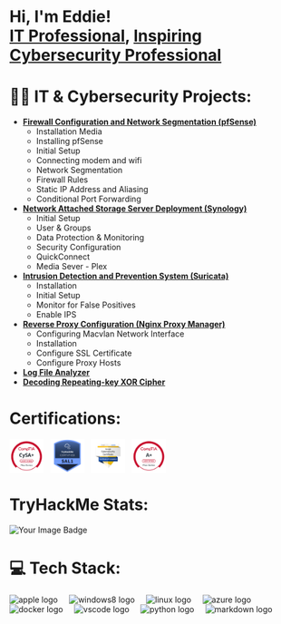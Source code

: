 <h1>Hi, I'm Eddie! <br/><a href="https://github.com/4lifestrategy">IT Professional</a>, <a href="https://github.com/4lifestrategy"> Inspiring Cybersecurity Professional</a></h1>

# 👨‍💻 IT & Cybersecurity Projects:

- <b>[Firewall Configuration and Network Segmentation (pfSense)](https://github.com/4LifeStrategy/pfSense-Segmentation)</b>
  - Installation Media
  - Installing pfSense
  - Initial Setup
  - Connecting modem and wifi
  - Network Segmentation
  - Firewall Rules 
  - Static IP Address and Aliasing
  - Conditional Port Forwarding
- <b>[Network Attached Storage Server Deployment (Synology)](https://github.com/4LifeStrategy/Network-Attached-Storage-Server-Deployment)</b>
  - Initial Setup
  - User & Groups
  - Data Protection & Monitoring
  - Security Configuration
  - QuickConnect
  - Media Sever - Plex
- <b>[Intrusion Detection and Prevention System (Suricata)](https://github.com/4LifeStrategy/Intrusion-Detection-and-Prevention-System)</b>
  - Installation
  - Initial Setup
  - Monitor for False Positives
  - Enable IPS
- <b>[Reverse Proxy Configuration (Nginx Proxy Manager)](https://github.com/4LifeStrategy/Reverse-Proxy-Configuration)</b>
  - Configuring Macvlan Network Interface
  - Installation
  - Configure SSL Certificate
  - Configure Proxy Hosts
- <b>[Log File Analyzer](https://github.com/4LifeStrategy/Log-Analyzer)</b>
- <b>[Decoding Repeating-key XOR Cipher](https://github.com/4LifeStrategy/Decoding-Repeating-key-XOR-Cipher)</b>

# Certifications:

<div align="left" style="font-size:0; line-height:0;">
  <a href="https://www.credly.com/badges/43bfc669-06f9-4472-a650-1b4d165c3a51/public_url" target="_blank" style="display:inline-block;">
    <img src="https://github.com/4LifeStrategy/4LifeStrategy/blob/main/Certification%20Badges/comptia-cysa-ce-certification.png?raw=true" height="60" style="display:block; border:0;" alt="CySA+" />
  </a>
  <a href="https://www.credly.com/badges/11497371-f1e8-4847-9079-92e014488c7b/public_url" target="_blank" style="display:inline-block; margin-left:12px;">
    <img src="https://github.com/4LifeStrategy/4LifeStrategy/blob/main/Certification%20Badges/security-analyst-level-1-sal1.png?raw=true" height="60" style="display:block; border:0;" alt="SAL1" />
  </a>
  <a href="https://www.credly.com/badges/7224c7ed-ebb4-4c12-8672-df5f56d7f4fa/public_url" target="_blank" style="display:inline-block; margin-left:12px;">
    <img src="https://github.com/4LifeStrategy/4LifeStrategy/blob/main/Certification%20Badges/google-cybersecurity-professional-certificate-v2.png?raw=true" height="60" style="display:block; border:0;" alt="Google Cyber" />
  </a>
  <a href="https://www.credly.com/badges/4af7541d-edd8-42e7-85fc-8a12b20ce312/public_url" target="_blank" style="display:inline-block; margin-left:12px;">
    <img src="https://github.com/4LifeStrategy/4LifeStrategy/blob/main/Certification%20Badges/comptia-a-ce-certification.1.png?raw=true" height="60" style="display:block; border:0;" alt="A+" />
  </a>
</div>


# TryHackMe Stats:

<img src="https://tryhackme-badges.s3.amazonaws.com/4LifeStrategy.png" alt="Your Image Badge" />

# 💻 Tech Stack:

<div align="left">
  <img src="https://cdn.jsdelivr.net/gh/devicons/devicon/icons/apple/apple-original.svg" height="40" alt="apple logo"  />
  <img width="12" />
  <img src="https://cdn.jsdelivr.net/gh/devicons/devicon/icons/windows8/windows8-original.svg" height="40" alt="windows8 logo"  />
  <img width="12" />
  <img src="https://cdn.jsdelivr.net/gh/devicons/devicon/icons/linux/linux-original.svg" height="40" alt="linux logo"  />
  <img width="12" />
  <img src="https://cdn.jsdelivr.net/gh/devicons/devicon/icons/azure/azure-original.svg" height="40" alt="azure logo"  />
  <img width="12" />
  <img src="https://cdn.jsdelivr.net/gh/devicons/devicon/icons/docker/docker-original.svg" height="40" alt="docker logo"  />
  <img width="12" />
  <img src="https://cdn.jsdelivr.net/gh/devicons/devicon/icons/vscode/vscode-original.svg" height="40" alt="vscode logo"  />
  <img width="12" />
  <img src="https://cdn.jsdelivr.net/gh/devicons/devicon/icons/python/python-original.svg" height="40" alt="python logo"  />
  <img width="12" />
  <img src="https://cdn.jsdelivr.net/gh/devicons/devicon/icons/markdown/markdown-original.svg" height="40" alt="markdown logo"  />
</div>

###

###
